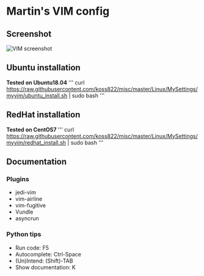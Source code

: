 # Martin's VIM config

## Screenshot
![VIM screenshot](https://raw.githubusercontent.com/koss822/misc/master/imgs/vim-screenshot.png "VIM Screenshot")

## Ubuntu installation
**Tested on Ubuntu18.04**
'''
curl https://raw.githubusercontent.com/koss822/misc/master/Linux/MySettings/myvim/ubuntu_install.sh | sudo bash
'''

## RedHat installation
**Tested on CentOS7**
'''
curl https://raw.githubusercontent.com/koss822/misc/master/Linux/MySettings/myvim/redhat_install.sh | sudo bash
'''

## Documentation

### Plugins
- jedi-vim
- vim-airline
- vim-fugitive
- Vundle
- asyncrun

### Python tips
- Run code: F5
- Autocomplete: Ctrl-Space
- (Un)Intend: (Shift)-TAB
- Show documentation: K
